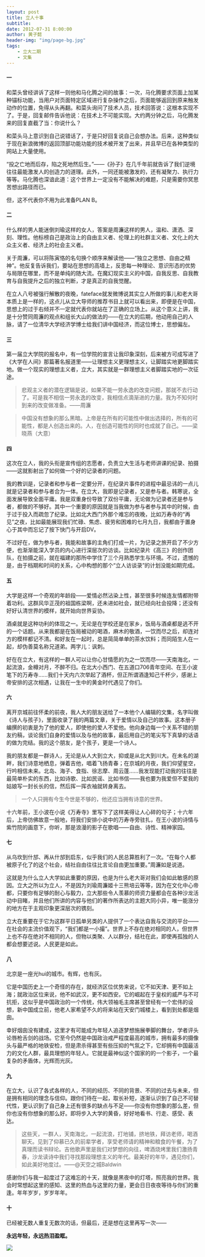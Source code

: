 ```yaml
---
layout: post
title: 立人十事
subtitle:
date: 2012-07-31 8:00:00
author: 黄子懿
header-img: "img/page-bg.jpg"
tags:
    - 立大二期
    - 文集
---
```


#### 一

和菜头曾经讲诉了这样一则他和马化腾之间的故事：一次，马化腾要求页面上加某种锚标功能，当用户对页面特定区域进行复杂操作之后，页面能够返回到原来触发动作的位置，免得从头再翻。和菜头询问了技术人员，技术回答说：这根本实现不了。于是，回复邮件告诉他说：在技术上不可能实现。大约两分钟之后，马化腾发来的回复直截了当：你说什么？

和菜头马上意识到自己说错话了，于是只好回复说自己会想办法。后来，这种类似于现在新浪微博的返回顶部功能功能的技术被开发了出来，并且早已在各种类型的网站上大量使用。

“投之亡地而后存，陷之死地然后生。”——《孙子》在几千年前就告诉了我们逆境往往最能激发人的创造力的道理。此外，一同还能被激发的，还有凝聚力、执行力等等。马化腾也深谙此道：这个世界上一定没有不能解决的难题，只是需要你冥思苦想出路径而已。

但，这不代表你不用为此准备PLAN B。

#### 二

什么样的男人能迷倒刘瑜这样的女人，答案是周濂这样的男人，温和、潇洒、深刻、理性。他标榜自己是政治上的自由主义者、伦理上的社群主义者、文化上的大众主义者、经济上的社会主义者。

关于周濂，可以将陈寅恪的名句换个顺序来解读他——“独立之思想、自由之精神”。他反复告诉我们，要站在思想的高墙上，反思每一种理论、意识形态的优势与局限在哪里，而不是单纯的随大流。在魔幻现实主义的中国，自我反思、自我教育与自我提升之后的独立判断，才是真正的自我觉醒。

在立人八号被强行解散的夜晚，fateface就发微博说其实立人所做的事儿和老大哥本质上是一样的，这点儿从立大导师的推荐书目上就可以看出来，即便是在中国，思想上的过于右倾并不一定就代表你就站在了正确的立场上。从这个意义上讲，我是十分赞同周濂的观点和组长大山的做法的——在立大的后期，他动用自己的人脉，请了一位清华大学经济学博士给我们讲中国经济，而这位博士，思想偏左。

#### 三

第一届立大学院的报名中，有一位学院的宣言让我印象深刻，后来被方可成写进了《大学在人间》那篇著名报道里——让理想主义更理想主义，让脚踏实地更脚踏实地。做一个现实的理想主义者，立大，其实就是一群理想主义者脚踏实地的一次征途。

> 悲观主义者的潜在逻辑是说，如果不能一劳永逸的改变问题，那就不去行动了。可是我不相信一劳永逸的改变，我相信点滴渐进的力量。我为不知何时到来的改变做准备。——周濂

> 中国没有想象的那么黑暗。上帝是在所有的可能性中做出选择的，所有的可能性，都是人创造出来的。人，在创造可能性的同时也成就了自己。——梁晓燕（大意）

#### 四

这次在立人，我的头衔是宣传组的志愿者，负责立大生活与老师讲课的纪录、拍摄——这就影射出了如何做一个好的记录者的问题。

我的教训是，记录者和参与者一定要分开，在纪录片事件的进程中最忌讳的一点儿就是记录者和参与者合为一体。在立大，我即是记录者，又是参与者。韩寒说，全面发展导致全面平庸。我是双重身份导致了双份平庸，无论做为记录者还是参与者，都做的不够好。其中一个重要的原因就是当我做为参与者参与其中的时候，由于过于投入而疏忽了纪录。比如北大西门外那个难忘的夜晚，比如万寿寺的“再见”之夜，比如最能展现我们忙碌、焦虑、疲劳和困难的七月九日，我都由于置身心于其中而忘记了按下快门与开启DV。

不过好在，做为参与者，我能和故事的主角们打成一片，为记录之旅开启了不少方便，也渐渐能深入学员的内心进行深层次的访谈。比如纪录片《高三》的创作团队，在拍摄之前，就在福建的那所中学住了三个月熟悉学生与环境。不过，遗憾的是，由于档期和时间的关系，心中构想的那个“立人访谈录”的计划没能如期完成。

#### 五

大学是这样一个奇观的年龄段——爱情必然沾染上性，甚至很多时候连友情都附带着功利。这群风华正茂的祖国栋梁啊，还未进如社会，就已经向社会投降；还没有好好认清世界的模样，就开始向世界妥协。

酒桌就是这种功利的体现之一。无论是在学校还是在家乡，饭局与酒桌都是逃不开的一个话题。从来我都是在饭局被动的喝酒，麻木的敬酒，一饮而尽之后，却连对方的模样都记不清。和好友在一起时，总是简简单单的茶水饮料；而同陌生人在一起，却伪善莫名称兄道弟。两字儿：讽刺。

好在在立大，有这样的一群人可以让你心甘情愿的为之一饮而尽——天南海北，一起流浪，金樽对月，不醉不归。在北大小西门、在五道口706青年空间、在王小波笔下的万寿寺……我们十天内六次举起了酒杯，但正所谓酒逢知己千杯少，感谢上帝安排的这次相遇，让我在一生中的黄金时代遇见了你们。

#### 六

离开京城前往怀柔的前夜，我人大的朋友送给了一本他个人编辑的文集，名字叫做《诗人与孩子》，里面收录了我的两篇文章，关于爱情以及自己的故事。这本册子编撰的初衷是为了他的爱人，即使他的爱人不爱他。他向身边每一个关系不错的朋友约稿，谈论我们自身的爱情以及与他的故事，最后用自己的笔尖写下真挚的话语的做为完结。我的这个朋友，是个孩子，更是一个诗人。

我的朋友都是一群诗人，无论是从人大到立大，抑或是从北大到川大。在未名的湖畔，我们诗意地栖息，弹着吉他，唱着飞扬青春；在京城的月夜，我们仰望星空，行吟相信未来。北岛、海子、食指、徐志摩、周云蓬……我发现能打动我的往往是最简单朴实的东西，比如诗歌、比如民谣、比如书信——我也要为我爱但不爱我的姑娘写一封长长的信，然后挥一挥衣袖就转身离去。

> 一个人只拥有今生今世是不够的，他还应当拥有诗意的世界。

十六年前，王小波在小说《万寿寺》里写下了这样美得让人心碎的句子；十六年后，上帝彷佛故意一般地，将我们安排小说中的万寿寺旁驻扎，在王小波的诗情与紫竹院的画意下，你听，那是浪漫的影子在歌唱——自由、诗性、精神家园。

#### 七

从乌坎到什邡、再从什邡到启东，似乎我们的人民总算胜利了一次。“在每个人都被原子化了的这个社会，结社自由往往比言论自由更加重要。”周濂如是说道。

这就是为什么立人大学如此重要的原因，也是为什么老大哥对我们会如此敏感的原因。立大之所以为立人，不是因为刘瑜周濂姬十三熊培云等等，因为在文化中心帝都，只要你有足够的耐心与毅力，立大那些令人羡慕的师资力量都会在各种沙龙活动中目睹，并且他们所讲的内容与他们的著作所表达的主题大同小异，唯一能涨分的地方在于主观印象更深层次的镌刻。

立大在重要在于它为这群平日孤单另类的人提供了一个表达自我与交流的平台——在社会的主流价值观下，“我们都是一小撮”。世界上不存在绝对相同的人，但世界上也不存在绝对不相同的人，但物以类聚、人以群分，结社在此，即使再孤独的人都会想要述说。人民更是如此。

#### 八

北京是一座光hui的城市。有辉，也有灰。

它是中国历史上一个奇怪的存在，就经济区位优势来说，它不如天津、更不如上海；就政治区位来说，他不如武汉，更不如西安。它的崛起在于皇权的威严与不可抗拒，这似乎是中国政治的一个传统，伟大领袖毛主席甚至曾经有一个宏伟的设想，新中国成立前，他老人家希望不久的将来站在天安门城楼上，看到到处都是烟囱。

幸好烟囱没有建成，这里才有可能成为年轻人追逐梦想施展拳脚的舞台，学者评头论唇枪舌剑的战场。它至今仍然是中国政治戒严程度最高的城市，拥有最多的摄像头与最严格的地铁安检，但是肃杀得甚至有些压抑的气氛之下，它却拥有中国最活力的文化人群，最具理想的年轻人。它就是最神似这个国家的的一个影子，一个最复杂的矛盾体，光辉而光灰。

#### 九

在立大，认识了各式各样的人，不同的经历、不同的背景、不同的过去与未来，但是拥有相同的理念与信仰。跟你们待在一起，取长补短，逐渐认识到了自己不可替代性，更认识到了自己身上还有很多的缺点与不足——你没有你想象的那么差，但你也没有你想象的那么好。即将步入大学的黄昏，好好地看书、行走、感受、表达。

> 这些天，一群人，天南海北，一起流浪，打地铺，挤地铁，拜访老师，喝酒聊天。见到了仰慕已久的前辈学者，享受老师请的精神和粮食的午餐，为了真理而读书辩论。吉他歌声里是我们对梦想的向往，啤酒烧烤里我们激扬青春，沙龙读诗中我们寻找那段理想主义的年代。最美好的年华，遇见你们，如此美好地度过。——@天空之城Baldwin

感谢你们与我一起度过了这难忘的十天，就像是黑夜中的灯塔，照亮我的世界。我会时常想起这里的感知、这里的热血与这里的力量，更会日日夜夜等待与你们的重逢。年年岁岁，岁岁年年。

#### 十

已经被无数人重复无数次的话，但最后，还是想在这里再写一次——

**永远年轻，永远热泪盈眶。**

![](https://lirencollege.xyz/img/huangziyi.jpg)
